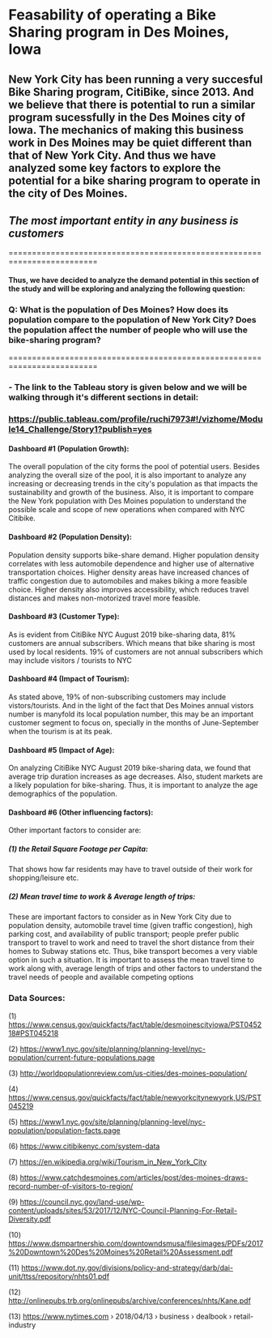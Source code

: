 # Feasability of operating a Bike Sharing program in Des Moines, Iowa

## New York City has been running a very succesful Bike Sharing program, CitiBike, since 2013. And we believe that there is potential to run a similar program sucessfully in the Des Moines city of Iowa. The mechanics of making this business work in Des Moines may be quiet different than that of New York City. And thus we have analyzed some key factors to explore the potential for a bike sharing program to operate in the city of Des Moines.

## *__The most important entity in any business is customers__*
=========================================================================
#### Thus, we have decided to analyze the demand potential in this section of the study and will be exploring and analyzing the following question:
### Q: What is the population of Des Moines? How does its population compare to the population of New York City? Does the population affect the number of people who will use the bike-sharing program?
=========================================================================
### - The link to the Tableau story is given below and we will be walking through it's different sections in detail:
###   https://public.tableau.com/profile/ruchi7973#!/vizhome/Module14_Challenge/Story1?publish=yes

#### Dashboard #1 (Population Growth):
The overall population of the city forms the pool of potential users. Besides analyzing the overall size of the pool, it is also important to analyze any increasing or decreasing trends in the city's population as that impacts the sustainability and growth of the business.
Also, it is important to compare the New York population with Des Moines population to understand the possible scale and scope of new operations when compared with NYC Citibike.

#### Dashboard #2 (Population Density):
Population density supports bike-share demand. Higher population density correlates with less automobile dependence and higher use of alternative transportation choices.
Higher density areas have increased chances of traffic congestion due to automobiles and makes biking a more feasible choice.
Higher density also improves accessibility, which reduces travel distances and makes non-motorized travel more feasible.

#### Dashboard #3 (Customer Type):
As is evident from CitiBike NYC August 2019 bike-sharing data, 81% customers are annual subscribers. Which means that bike sharing is most used by local residents. 19% of customers are not annual subscribers which may include visitors / tourists to NYC

#### Dashboard #4 (Impact of Tourism):
As stated above, 19% of non-subscribing customers may include vistors/tourists. And in the light of the fact that Des Moines annual vistors number is manyfold its local population number, this may be an important customer segment to focus on, specially in the months of June-September when the tourism is at its peak.

#### Dashboard #5 (Impact of Age):
On analyzing CitiBike NYC August 2019 bike-sharing data, we found that average trip duration increases as age decreases.
Also, student markets are a likely population for bike-sharing. Thus, it is important to analyze the age demographics of the population.

#### Dashboard #6 (Other influencing factors):
Other important factors to consider are:

##### (1) the Retail Square Footage per Capita: 
That shows how far residents may have to travel outside of their work for shopping/leisure etc.

##### (2) Mean travel time to work & Average length of trips: 
These are important factors to consider as in New York City due to population density, automobile travel time (given traffic congestion), high parking cost, and availability of public transport; people prefer public transport to travel to work and need to travel the short distance from their homes to Subway stations etc. Thus, bike transport becomes a very viable option in such a situation. It is important to assess the mean travel time to work along with, average length of trips and other factors to understand the travel needs of people and available competing options

### Data Sources:
(1) https://www.census.gov/quickfacts/fact/table/desmoinescityiowa/PST045218#PST045218

(2) https://www1.nyc.gov/site/planning/planning-level/nyc-population/current-future-populations.page

(3) http://worldpopulationreview.com/us-cities/des-moines-population/

(4) https://www.census.gov/quickfacts/fact/table/newyorkcitynewyork,US/PST045219

(5) https://www1.nyc.gov/site/planning/planning-level/nyc-population/population-facts.page

(6) https://www.citibikenyc.com/system-data

(7) https://en.wikipedia.org/wiki/Tourism_in_New_York_City

(8) https://www.catchdesmoines.com/articles/post/des-moines-draws-record-number-of-visitors-to-region/

(9) https://council.nyc.gov/land-use/wp-content/uploads/sites/53/2017/12/NYC-Council-Planning-For-Retail-Diversity.pdf

(10) https://www.dsmpartnership.com/downtowndsmusa/filesimages/PDFs/2017%20Downtown%20Des%20Moines%20Retail%20Assessment.pdf

(11) https://www.dot.ny.gov/divisions/policy-and-strategy/darb/dai-unit/ttss/repository/nhts01.pdf

(12) http://onlinepubs.trb.org/onlinepubs/archive/conferences/nhts/Kane.pdf

(13) https://www.nytimes.com › 2018/04/13 › business › dealbook › retail-industry
